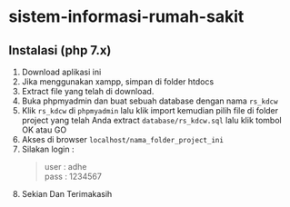 # sistem-informasi-rumah-sakit

## Instalasi (php 7.x)
1. Download aplikasi ini
2. Jika menggunakan xampp, simpan di folder htdocs
3. Extract file yang telah di download.
4. Buka phpmyadmin dan buat sebuah database dengan nama ```rs_kdcw```
5. Klik ```rs_kdcw``` di ```phpmyadmin``` lalu klik import kemudian pilih file di folder project yang telah Anda extract ```database/rs_kdcw.sql``` lalu klik tombol OK atau GO
6. Akses di browser ```localhost/nama_folder_project_ini```
7. Silakan login :
    > user : adhe <br>
    > pass : 1234567
8. Sekian Dan Terimakasih
